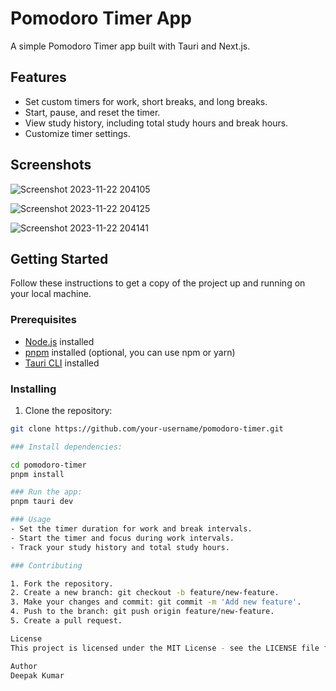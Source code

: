 # Pomodoro Timer App

A simple Pomodoro Timer app built with Tauri and Next.js.

## Features

- Set custom timers for work, short breaks, and long breaks.
- Start, pause, and reset the timer.
- View study history, including total study hours and break hours.
- Customize timer settings.

## Screenshots


![Screenshot 2023-11-22 204105](https://github.com/deepak16375/My-Timer/assets/121186317/3df8a63b-b3c7-41de-aae8-f6ff3d713253) 

![Screenshot 2023-11-22 204125](https://github.com/deepak16375/My-Timer/assets/121186317/95a035fc-72af-4e2f-882a-4647e27265b1)

![Screenshot 2023-11-22 204141](https://github.com/deepak16375/My-Timer/assets/121186317/c6b19aa5-4374-40d2-8766-9fff49dcc4d3)
## Getting Started


Follow these instructions to get a copy of the project up and running on your local machine.

### Prerequisites

- [Node.js](https://nodejs.org/) installed
- [pnpm](https://pnpm.io/) installed (optional, you can use npm or yarn)
- [Tauri CLI](https://tauri.studio/en/docs/getting-started/intro) installed

### Installing

1. Clone the repository:

```bash
git clone https://github.com/your-username/pomodoro-timer.git

### Install dependencies:

cd pomodoro-timer
pnpm install

### Run the app:
pnpm tauri dev

### Usage
- Set the timer duration for work and break intervals.
- Start the timer and focus during work intervals.
- Track your study history and total study hours.

### Contributing

1. Fork the repository.
2. Create a new branch: git checkout -b feature/new-feature.
3. Make your changes and commit: git commit -m 'Add new feature'.
4. Push to the branch: git push origin feature/new-feature.
5. Create a pull request.

License
This project is licensed under the MIT License - see the LICENSE file for details.

Author
Deepak Kumar
